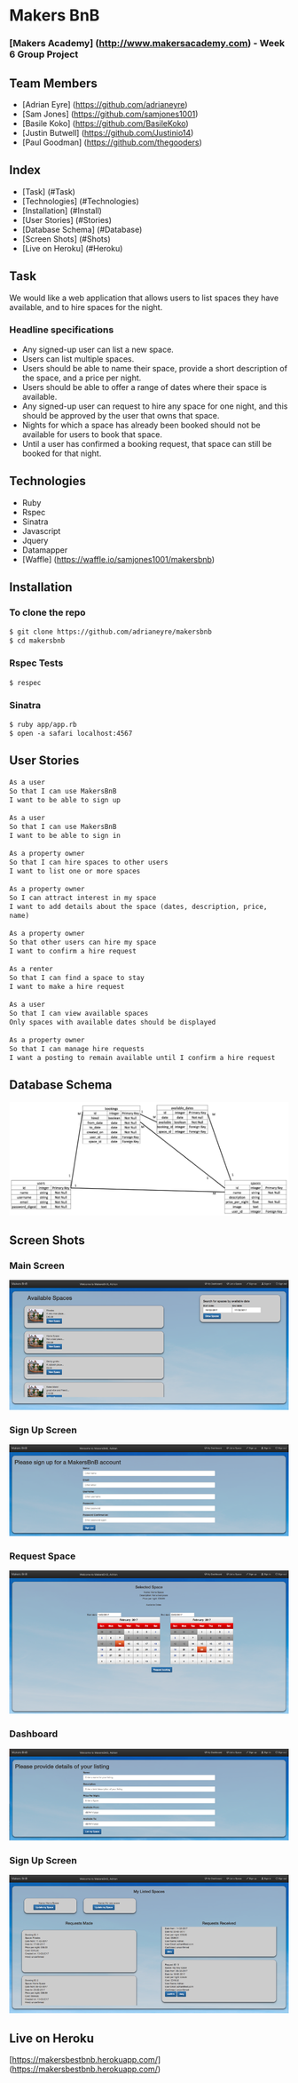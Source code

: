 # Makers BnB
### [Makers Academy] (http://www.makersacademy.com) - Week 6 Group Project

## Team Members
* [Adrian Eyre] (https://github.com/adrianeyre)
* [Sam Jones] (https://github.com/samjones1001)
* [Basile Koko] (https://github.com/BasileKoko)
* [Justin Butwell] (https://github.com/Justinio14)
* [Paul Goodman] (https://github.com/thegooders)

## Index
* [Task] (#Task)
* [Technologies] (#Technologies)
* [Installation] (#Install)
* [User Stories] (#Stories)
* [Database Schema] (#Database)
* [Screen Shots] (#Shots)
* [Live on Heroku] (#Heroku)

## <a name="Task">Task</a>
We would like a web application that allows users to list spaces they have available, and to hire spaces for the night.

### Headline specifications

- Any signed-up user can list a new space.
- Users can list multiple spaces.
- Users should be able to name their space, provide a short description of the space, and a price per night.
- Users should be able to offer a range of dates where their space is available.
- Any signed-up user can request to hire any space for one night, and this should be approved by the user that owns that space.
- Nights for which a space has already been booked should not be available for users to book that space.
- Until a user has confirmed a booking request, that space can still be booked for that night.

## <a name="Technologies">Technologies</a>
* Ruby
* Rspec
* Sinatra
* Javascript
* Jquery
* Datamapper
* [Waffle] (https://waffle.io/samjones1001/makersbnb)

## <a name="Install">Installation</a>
### To clone the repo
```shell
$ git clone https://github.com/adrianeyre/makersbnb
$ cd makersbnb
```
### Rspec Tests
```shell
$ respec
```
### Sinatra
``` shell
$ ruby app/app.rb
$ open -a safari localhost:4567
```

## <a name="Stories">User Stories</a>
```
As a user
So that I can use MakersBnB
I want to be able to sign up

As a user
So that I can use MakersBnB
I want to be able to sign in

As a property owner
So that I can hire spaces to other users
I want to list one or more spaces

As a property owner
So I can attract interest in my space
I want to add details about the space (dates, description, price, name)

As a property owner
So that other users can hire my space
I want to confirm a hire request

As a renter
So that I can find a space to stay
I want to make a hire request 

As a user
So that I can view available spaces
Only spaces with available dates should be displayed

As a property owner
So that I can manage hire requests
I want a posting to remain available until I confirm a hire request 
```

## <a name="Database">Database Schema</a>
[![DatabaseSchema](https://raw.githubusercontent.com/adrianeyre/makersbnb/master/images/DatabaseSchema.png)](https://raw.githubusercontent.com/adrianeyre/makersbnb/master/images/DatabaseSchema.png "Database Chema")

## <a name="Shots">Screen Shots</a>
### Main Screen
[![ScreenShot1](https://raw.githubusercontent.com/adrianeyre/makersbnb/master/images/screenshot1.png)](https://raw.githubusercontent.com/adrianeyre/makersbnb/master/images/screenshot1.png "Screen Shot 1")

### Sign Up Screen
[![ScreenShot2](https://raw.githubusercontent.com/adrianeyre/makersbnb/master/images/screenshot2.png)](https://raw.githubusercontent.com/adrianeyre/makersbnb/master/images/screenshot2.png "Screen Shot 2")

### Request Space
[![ScreenShot3](https://raw.githubusercontent.com/adrianeyre/makersbnb/master/images/screenshot3.png)](https://raw.githubusercontent.com/adrianeyre/makersbnb/master/images/screenshot3.png "Screen Shot 3")

### Dashboard
[![ScreenShot4](https://raw.githubusercontent.com/adrianeyre/makersbnb/master/images/screenshot4.png)](https://raw.githubusercontent.com/adrianeyre/makersbnb/master/images/screenshot4.png "Screen Shot 4")

### Sign Up Screen
[![ScreenShot5](https://raw.githubusercontent.com/adrianeyre/makersbnb/master/images/screenshot5.png)](https://raw.githubusercontent.com/adrianeyre/makersbnb/master/images/screenshot5.png "Screen Shot 5")


## <a name="Heroku">Live on Heroku</a>
[https://makersbestbnb.herokuapp.com/] (https://makersbestbnb.herokuapp.com/)
